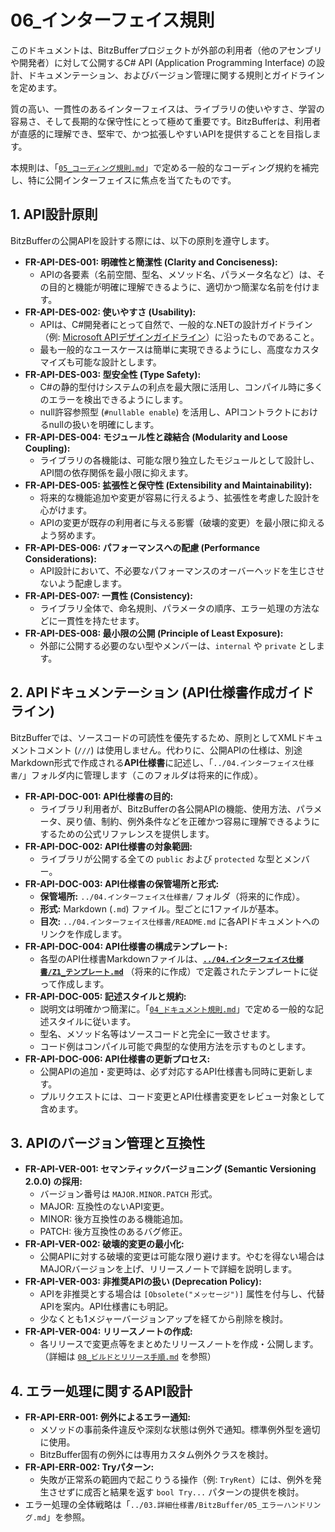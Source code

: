 # 06_インターフェイス規則

このドキュメントは、BitzBufferプロジェクトが外部の利用者（他のアセンブリや開発者）に対して公開するC# API (Application Programming Interface) の設計、ドキュメンテーション、およびバージョン管理に関する規則とガイドラインを定めます。

質の高い、一貫性のあるインターフェイスは、ライブラリの使いやすさ、学習の容易さ、そして長期的な保守性にとって極めて重要です。BitzBufferは、利用者が直感的に理解でき、堅牢で、かつ拡張しやすいAPIを提供することを目指します。

本規則は、「[`05_コーディング規則.md`](./05_コーディング規則.md)」で定める一般的なコーディング規約を補完し、特に公開インターフェイスに焦点を当てたものです。

## 1. API設計原則

BitzBufferの公開APIを設計する際には、以下の原則を遵守します。

*   **FR-API-DES-001: 明確性と簡潔性 (Clarity and Conciseness):**
    *   APIの各要素（名前空間、型名、メソッド名、パラメータ名など）は、その目的と機能が明確に理解できるように、適切かつ簡潔な名前を付けます。
*   **FR-API-DES-002: 使いやすさ (Usability):**
    *   APIは、C#開発者にとって自然で、一般的な.NETの設計ガイドライン（例: [Microsoft APIデザインガイドライン](https://docs.microsoft.com/dotnet/standard/design-guidelines/)）に沿ったものであること。
    *   最も一般的なユースケースは簡単に実現できるようにし、高度なカスタマイズも可能な設計とします。
*   **FR-API-DES-003: 型安全性 (Type Safety):**
    *   C#の静的型付けシステムの利点を最大限に活用し、コンパイル時に多くのエラーを検出できるようにします。
    *   null許容参照型 (`#nullable enable`) を活用し、APIコントラクトにおけるnullの扱いを明確にします。
*   **FR-API-DES-004: モジュール性と疎結合 (Modularity and Loose Coupling):**
    *   ライブラリの各機能は、可能な限り独立したモジュールとして設計し、API間の依存関係を最小限に抑えます。
*   **FR-API-DES-005: 拡張性と保守性 (Extensibility and Maintainability):**
    *   将来的な機能追加や変更が容易に行えるよう、拡張性を考慮した設計を心がけます。
    *   APIの変更が既存の利用者に与える影響（破壊的変更）を最小限に抑えるよう努めます。
*   **FR-API-DES-006: パフォーマンスへの配慮 (Performance Considerations):**
    *   API設計において、不必要なパフォーマンスのオーバーヘッドを生じさせないよう配慮します。
*   **FR-API-DES-007: 一貫性 (Consistency):**
    *   ライブラリ全体で、命名規則、パラメータの順序、エラー処理の方法などに一貫性を持たせます。
*   **FR-API-DES-008: 最小限の公開 (Principle of Least Exposure):**
    *   外部に公開する必要のない型やメンバーは、`internal` や `private` とします。

## 2. APIドキュメンテーション (API仕様書作成ガイドライン)

BitzBufferでは、ソースコードの可読性を優先するため、原則としてXMLドキュメントコメント (`///`) は使用しません。代わりに、公開APIの仕様は、別途Markdown形式で作成される**API仕様書**に記述し、「`../04.インターフェイス仕様書/`」フォルダ内に管理します（このフォルダは将来的に作成）。

*   **FR-API-DOC-001: API仕様書の目的:**
    *   ライブラリ利用者が、BitzBufferの各公開APIの機能、使用方法、パラメータ、戻り値、制約、例外条件などを正確かつ容易に理解できるようにするための公式リファレンスを提供します。
*   **FR-API-DOC-002: API仕様書の対象範囲:**
    *   ライブラリが公開する全ての `public` および `protected` な型とメンバー。
*   **FR-API-DOC-003: API仕様書の保管場所と形式:**
    *   **保管場所:** `../04.インターフェイス仕様書/` フォルダ（将来的に作成）。
    *   **形式:** Markdown (`.md`) ファイル。型ごとに1ファイルが基本。
    *   **目次:** `../04.インターフェイス仕様書/README.md` に各APIドキュメントへのリンクを作成します。
*   **FR-API-DOC-004: API仕様書の構成テンプレート:**
    *   各型のAPI仕様書Markdownファイルは、**[`../04.インターフェイス仕様書/Z1_テンプレート.md`](../04.インターフェイス仕様書/Z1_テンプレート.md)** （将来的に作成）で定義されたテンプレートに従って作成します。
*   **FR-API-DOC-005: 記述スタイルと規約:**
    *   説明文は明確かつ簡潔に。「[`04_ドキュメント規則.md`](./04_ドキュメント規則.md)」で定める一般的な記述スタイルに従います。
    *   型名、メソッド名等はソースコードと完全に一致させます。
    *   コード例はコンパイル可能で典型的な使用方法を示すものとします。
*   **FR-API-DOC-006: API仕様書の更新プロセス:**
    *   公開APIの追加・変更時は、必ず対応するAPI仕様書も同時に更新します。
    *   プルリクエストには、コード変更とAPI仕様書変更をレビュー対象として含めます。

## 3. APIのバージョン管理と互換性

*   **FR-API-VER-001: セマンティックバージョニング (Semantic Versioning 2.0.0) の採用:**
    *   バージョン番号は `MAJOR.MINOR.PATCH` 形式。
    *   MAJOR: 互換性のないAPI変更。
    *   MINOR: 後方互換性のある機能追加。
    *   PATCH: 後方互換性のあるバグ修正。
*   **FR-API-VER-002: 破壊的変更の最小化:**
    *   公開APIに対する破壊的変更は可能な限り避けます。やむを得ない場合はMAJORバージョンを上げ、リリースノートで詳細を説明します。
*   **FR-API-VER-003: 非推奨APIの扱い (Deprecation Policy):**
    *   APIを非推奨とする場合は `[Obsolete("メッセージ")]` 属性を付与し、代替APIを案内。API仕様書にも明記。
    *   少なくとも1メジャーバージョンアップを経てから削除を検討。
*   **FR-API-VER-004: リリースノートの作成:**
    *   各リリースで変更点等をまとめたリリースノートを作成・公開します。（詳細は [`08_ビルドとリリース手順.md`](./08_ビルドとリリース手順.md) を参照）

## 4. エラー処理に関するAPI設計

*   **FR-API-ERR-001: 例外によるエラー通知:**
    *   メソッドの事前条件違反や深刻な状態は例外で通知。標準例外型を適切に使用。
    *   BitzBuffer固有の例外には専用カスタム例外クラスを検討。
*   **FR-API-ERR-002: Tryパターン:**
    *   失敗が正常系の範囲内で起こりうる操作（例: `TryRent`）には、例外を発生させずに成否と結果を返す `bool Try...` パターンの提供を検討。
*   エラー処理の全体戦略は「`../03.詳細仕様書/BitzBuffer/05_エラーハンドリング.md`」を参照。
